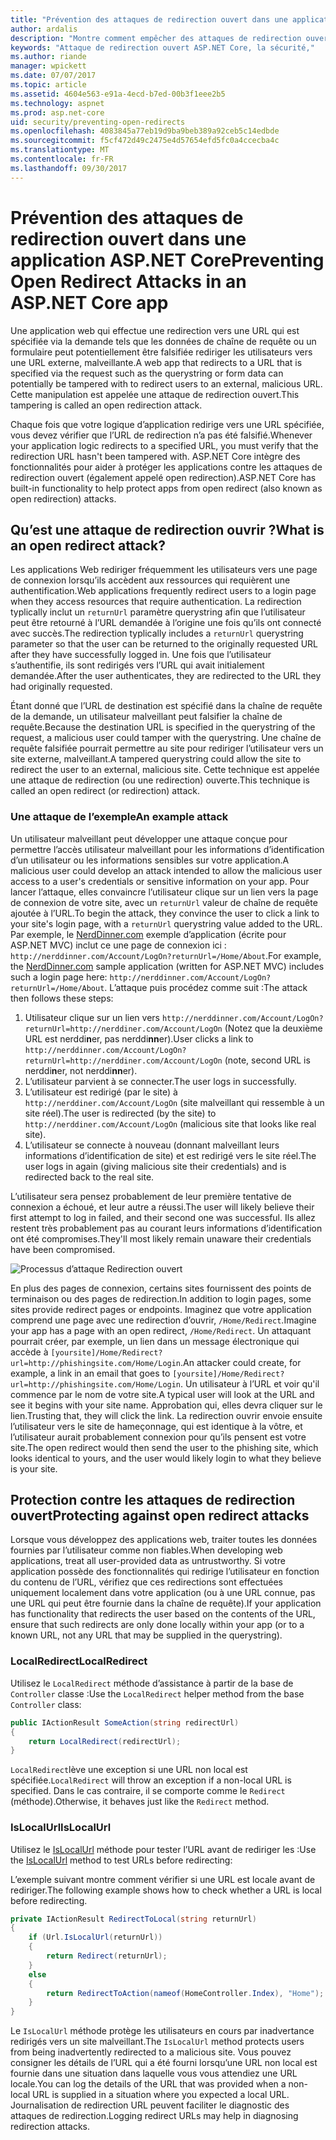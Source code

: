 ```yaml
---
title: "Prévention des attaques de redirection ouvert dans une application ASP.NET Core | Documents Microsoft"
author: ardalis
description: "Montre comment empêcher des attaques de redirection ouvert par rapport à une application ASP.NET Core"
keywords: "Attaque de redirection ouvert ASP.NET Core, la sécurité,"
ms.author: riande
manager: wpickett
ms.date: 07/07/2017
ms.topic: article
ms.assetid: 4604e563-e91a-4ecd-b7ed-00b3f1eee2b5
ms.technology: aspnet
ms.prod: asp.net-core
uid: security/preventing-open-redirects
ms.openlocfilehash: 4083845a77eb19d9ba9beb389a92ceb5c14edbde
ms.sourcegitcommit: f5cf472d49c2475e4d57654efd5fc0a4ccecba4c
ms.translationtype: MT
ms.contentlocale: fr-FR
ms.lasthandoff: 09/30/2017
---
```

# <a name="preventing-open-redirect-attacks-in-an-aspnet-core-app"></a><span data-ttu-id="e6811-104">Prévention des attaques de redirection ouvert dans une application ASP.NET Core</span><span class="sxs-lookup"><span data-stu-id="e6811-104">Preventing Open Redirect Attacks in an ASP.NET Core app</span></span>

<span data-ttu-id="e6811-105">Une application web qui effectue une redirection vers une URL qui est spécifiée via la demande tels que les données de chaîne de requête ou un formulaire peut potentiellement être falsifiée rediriger les utilisateurs vers une URL externe, malveillante.</span><span class="sxs-lookup"><span data-stu-id="e6811-105">A web app that redirects to a URL that is specified via the request such as the querystring or form data can potentially be tampered with to redirect users to an external, malicious URL.</span></span> <span data-ttu-id="e6811-106">Cette manipulation est appelée une attaque de redirection ouvert.</span><span class="sxs-lookup"><span data-stu-id="e6811-106">This tampering is called an open redirection attack.</span></span>

<span data-ttu-id="e6811-107">Chaque fois que votre logique d’application redirige vers une URL spécifiée, vous devez vérifier que l’URL de redirection n’a pas été falsifié.</span><span class="sxs-lookup"><span data-stu-id="e6811-107">Whenever your application logic redirects to a specified URL, you must verify that the redirection URL hasn't been tampered with.</span></span> <span data-ttu-id="e6811-108">ASP.NET Core intègre des fonctionnalités pour aider à protéger les applications contre les attaques de redirection ouvert (également appelé open redirection).</span><span class="sxs-lookup"><span data-stu-id="e6811-108">ASP.NET Core has built-in functionality to help protect apps from open redirect (also known as open redirection) attacks.</span></span>

## <a name="what-is-an-open-redirect-attack"></a><span data-ttu-id="e6811-109">Qu’est une attaque de redirection ouvrir ?</span><span class="sxs-lookup"><span data-stu-id="e6811-109">What is an open redirect attack?</span></span>

<span data-ttu-id="e6811-110">Les applications Web rediriger fréquemment les utilisateurs vers une page de connexion lorsqu’ils accèdent aux ressources qui requièrent une authentification.</span><span class="sxs-lookup"><span data-stu-id="e6811-110">Web applications frequently redirect users to a login page when they access resources that require authentication.</span></span> <span data-ttu-id="e6811-111">La redirection typlically inclut un `returnUrl` paramètre querystring afin que l’utilisateur peut être retourné à l’URL demandée à l’origine une fois qu’ils ont connecté avec succès.</span><span class="sxs-lookup"><span data-stu-id="e6811-111">The redirection typlically includes a `returnUrl` querystring parameter so that the user can be returned to the originally requested URL after they have successfully logged in.</span></span> <span data-ttu-id="e6811-112">Une fois que l’utilisateur s’authentifie, ils sont redirigés vers l’URL qui avait initialement demandée.</span><span class="sxs-lookup"><span data-stu-id="e6811-112">After the user authenticates, they are redirected to the URL they had originally requested.</span></span>

<span data-ttu-id="e6811-113">Étant donné que l’URL de destination est spécifié dans la chaîne de requête de la demande, un utilisateur malveillant peut falsifier la chaîne de requête.</span><span class="sxs-lookup"><span data-stu-id="e6811-113">Because the destination URL is specified in the querystring of the request, a malicious user could tamper with the querystring.</span></span> <span data-ttu-id="e6811-114">Une chaîne de requête falsifiée pourrait permettre au site pour rediriger l’utilisateur vers un site externe, malveillant.</span><span class="sxs-lookup"><span data-stu-id="e6811-114">A tampered querystring could allow the site to redirect the user to an external, malicious site.</span></span> <span data-ttu-id="e6811-115">Cette technique est appelée une attaque de redirection (ou une redirection) ouverte.</span><span class="sxs-lookup"><span data-stu-id="e6811-115">This technique is called an open redirect (or redirection) attack.</span></span>

### <a name="an-example-attack"></a><span data-ttu-id="e6811-116">Une attaque de l’exemple</span><span class="sxs-lookup"><span data-stu-id="e6811-116">An example attack</span></span>

<span data-ttu-id="e6811-117">Un utilisateur malveillant peut développer une attaque conçue pour permettre l’accès utilisateur malveillant pour les informations d’identification d’un utilisateur ou les informations sensibles sur votre application.</span><span class="sxs-lookup"><span data-stu-id="e6811-117">A malicious user could develop an attack intended to allow the malicious user access to a user's credentials or sensitive information on your app.</span></span> <span data-ttu-id="e6811-118">Pour lancer l’attaque, elles convaincre l’utilisateur clique sur un lien vers la page de connexion de votre site, avec un `returnUrl` valeur de chaîne de requête ajoutée à l’URL.</span><span class="sxs-lookup"><span data-stu-id="e6811-118">To begin the attack, they convince the user to click a link to your site's login page, with a `returnUrl` querystring value added to the URL.</span></span> <span data-ttu-id="e6811-119">Par exemple, le [NerdDinner.com](http://nerddinner.com) exemple d’application (écrite pour ASP.NET MVC) inclut ce une page de connexion ici : ``http://nerddinner.com/Account/LogOn?returnUrl=/Home/About``.</span><span class="sxs-lookup"><span data-stu-id="e6811-119">For example, the [NerdDinner.com](http://nerddinner.com) sample application (written for ASP.NET MVC) includes such a login page here: ``http://nerddinner.com/Account/LogOn?returnUrl=/Home/About``.</span></span> <span data-ttu-id="e6811-120">L’attaque puis procédez comme suit :</span><span class="sxs-lookup"><span data-stu-id="e6811-120">The attack then follows these steps:</span></span>

1. <span data-ttu-id="e6811-121">Utilisateur clique sur un lien vers ``http://nerddinner.com/Account/LogOn?returnUrl=http://nerddiner.com/Account/LogOn`` (Notez que la deuxième URL est nerddi**n**er, pas nerddi**nn**er).</span><span class="sxs-lookup"><span data-stu-id="e6811-121">User clicks a link to ``http://nerddinner.com/Account/LogOn?returnUrl=http://nerddiner.com/Account/LogOn`` (note, second URL is nerddi**n**er, not nerddi**nn**er).</span></span>
2. <span data-ttu-id="e6811-122">L’utilisateur parvient à se connecter.</span><span class="sxs-lookup"><span data-stu-id="e6811-122">The user logs in successfully.</span></span>
3. <span data-ttu-id="e6811-123">L’utilisateur est redirigé (par le site) à ``http://nerddiner.com/Account/LogOn`` (site malveillant qui ressemble à un site réel).</span><span class="sxs-lookup"><span data-stu-id="e6811-123">The user is redirected (by the site) to ``http://nerddiner.com/Account/LogOn`` (malicious site that looks like real site).</span></span>
4. <span data-ttu-id="e6811-124">L’utilisateur se connecte à nouveau (donnant malveillant leurs informations d’identification de site) et est redirigé vers le site réel.</span><span class="sxs-lookup"><span data-stu-id="e6811-124">The user logs in again (giving malicious site their credentials) and is redirected back to the real site.</span></span>

<span data-ttu-id="e6811-125">L’utilisateur sera pensez probablement de leur première tentative de connexion a échoué, et leur autre a réussi.</span><span class="sxs-lookup"><span data-stu-id="e6811-125">The user will likely believe their first attempt to log in failed, and their second one was successful.</span></span> <span data-ttu-id="e6811-126">Ils allez restent très probablement pas au courant leurs informations d’identification ont été compromises.</span><span class="sxs-lookup"><span data-stu-id="e6811-126">They'll most likely remain unaware their credentials have been compromised.</span></span>

![Processus d’attaque Redirection ouvert](preventing-open-redirects/_static/open-redirection-attack-process.png)

<span data-ttu-id="e6811-128">En plus des pages de connexion, certains sites fournissent des points de terminaison ou des pages de redirection.</span><span class="sxs-lookup"><span data-stu-id="e6811-128">In addition to login pages, some sites provide redirect pages or endpoints.</span></span> <span data-ttu-id="e6811-129">Imaginez que votre application comprend une page avec une redirection d’ouvrir, ``/Home/Redirect``.</span><span class="sxs-lookup"><span data-stu-id="e6811-129">Imagine your app has a page with an open redirect, ``/Home/Redirect``.</span></span> <span data-ttu-id="e6811-130">Un attaquant pourrait créer, par exemple, un lien dans un message électronique qui accède à ``[yoursite]/Home/Redirect?url=http://phishingsite.com/Home/Login``.</span><span class="sxs-lookup"><span data-stu-id="e6811-130">An attacker could create, for example, a link in an email that goes to ``[yoursite]/Home/Redirect?url=http://phishingsite.com/Home/Login``.</span></span> <span data-ttu-id="e6811-131">Un utilisateur à l’URL et voir qu'il commence par le nom de votre site.</span><span class="sxs-lookup"><span data-stu-id="e6811-131">A typical user will look at the URL and see it begins with your site name.</span></span> <span data-ttu-id="e6811-132">Approbation qui, elles devra cliquer sur le lien.</span><span class="sxs-lookup"><span data-stu-id="e6811-132">Trusting that, they will click the link.</span></span> <span data-ttu-id="e6811-133">La redirection ouvrir envoie ensuite l’utilisateur vers le site de hameçonnage, qui est identique à la vôtre, et l’utilisateur aurait probablement connexion pour qu’ils pensent est votre site.</span><span class="sxs-lookup"><span data-stu-id="e6811-133">The open redirect would then send the user to the phishing site, which looks identical to yours, and the user would likely login to what they believe is your site.</span></span>

## <a name="protecting-against-open-redirect-attacks"></a><span data-ttu-id="e6811-134">Protection contre les attaques de redirection ouvert</span><span class="sxs-lookup"><span data-stu-id="e6811-134">Protecting against open redirect attacks</span></span>

<span data-ttu-id="e6811-135">Lorsque vous développez des applications web, traiter toutes les données fournies par l’utilisateur comme non fiables.</span><span class="sxs-lookup"><span data-stu-id="e6811-135">When developing web applications, treat all user-provided data as untrustworthy.</span></span> <span data-ttu-id="e6811-136">Si votre application possède des fonctionnalités qui redirige l’utilisateur en fonction du contenu de l’URL, vérifiez que ces redirections sont effectuées uniquement localement dans votre application (ou à une URL connue, pas une URL qui peut être fournie dans la chaîne de requête).</span><span class="sxs-lookup"><span data-stu-id="e6811-136">If your application has functionality that redirects the user based on the contents of the URL,  ensure that such redirects are only done locally within your app (or to a known URL, not any URL that may be supplied in the querystring).</span></span>

### <a name="localredirect"></a><span data-ttu-id="e6811-137">LocalRedirect</span><span class="sxs-lookup"><span data-stu-id="e6811-137">LocalRedirect</span></span>

<span data-ttu-id="e6811-138">Utilisez le ``LocalRedirect`` méthode d’assistance à partir de la base de `Controller` classe :</span><span class="sxs-lookup"><span data-stu-id="e6811-138">Use the ``LocalRedirect`` helper method from the base `Controller` class:</span></span>

```csharp
public IActionResult SomeAction(string redirectUrl)
{
    return LocalRedirect(redirectUrl);
}
```

<span data-ttu-id="e6811-139">``LocalRedirect``lève une exception si une URL non local est spécifiée.</span><span class="sxs-lookup"><span data-stu-id="e6811-139">``LocalRedirect`` will throw an exception if a non-local URL is specified.</span></span> <span data-ttu-id="e6811-140">Dans le cas contraire, il se comporte comme le ``Redirect`` (méthode).</span><span class="sxs-lookup"><span data-stu-id="e6811-140">Otherwise, it behaves just like the ``Redirect`` method.</span></span>

### <a name="islocalurl"></a><span data-ttu-id="e6811-141">IsLocalUrl</span><span class="sxs-lookup"><span data-stu-id="e6811-141">IsLocalUrl</span></span>

<span data-ttu-id="e6811-142">Utilisez le [IsLocalUrl](https://docs.microsoft.com/aspnet/core/api/microsoft.aspnetcore.mvc.iurlhelper#Microsoft_AspNetCore_Mvc_IUrlHelper_IsLocalUrl_System_String_) méthode pour tester l’URL avant de rediriger les :</span><span class="sxs-lookup"><span data-stu-id="e6811-142">Use the [IsLocalUrl](https://docs.microsoft.com/aspnet/core/api/microsoft.aspnetcore.mvc.iurlhelper#Microsoft_AspNetCore_Mvc_IUrlHelper_IsLocalUrl_System_String_) method to test URLs before redirecting:</span></span>

<span data-ttu-id="e6811-143">L’exemple suivant montre comment vérifier si une URL est locale avant de rediriger.</span><span class="sxs-lookup"><span data-stu-id="e6811-143">The following example shows how to check whether a URL is local before redirecting.</span></span>

```csharp
private IActionResult RedirectToLocal(string returnUrl)
{
    if (Url.IsLocalUrl(returnUrl))
    {
        return Redirect(returnUrl);
    }
    else
    {
        return RedirectToAction(nameof(HomeController.Index), "Home");
    }
}
```

<span data-ttu-id="e6811-144">Le `IsLocalUrl` méthode protège les utilisateurs en cours par inadvertance redirigés vers un site malveillant.</span><span class="sxs-lookup"><span data-stu-id="e6811-144">The `IsLocalUrl` method protects users from being inadvertently redirected to a malicious site.</span></span> <span data-ttu-id="e6811-145">Vous pouvez consigner les détails de l’URL qui a été fourni lorsqu’une URL non local est fournie dans une situation dans laquelle vous vous attendiez une URL locale.</span><span class="sxs-lookup"><span data-stu-id="e6811-145">You can log the details of the URL that was provided when a non-local URL is supplied in a situation where you expected a local URL.</span></span> <span data-ttu-id="e6811-146">Journalisation de redirection URL peuvent faciliter le diagnostic des attaques de redirection.</span><span class="sxs-lookup"><span data-stu-id="e6811-146">Logging redirect URLs may help in diagnosing redirection attacks.</span></span>
